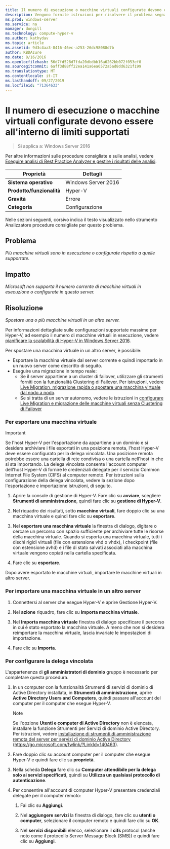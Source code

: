 ```yaml
---
title: Il numero di esecuzione o macchine virtuali configurate devono essere all'interno di limiti supportati
description: Vengono fornite istruzioni per risolvere il problema segnalato da questa regola di Best Practices Analyzer.
ms.prod: windows-server
ms.service: na
manager: dongill
ms.technology: compute-hyper-v
ms.author: kathydav
ms.topic: article
ms.assetid: 9d3c4aa3-8416-46ec-a253-26dc98088d7b
author: KBDAzure
ms.date: 8/16/2016
ms.openlocfilehash: 56d7fd528d7fda20dbdbb16a6262bb072f053ef0
ms.sourcegitcommit: 6aff3d88ff22ea141a6ea6572a5ad8dd6321f199
ms.translationtype: MT
ms.contentlocale: it-IT
ms.lasthandoff: 09/27/2019
ms.locfileid: "71364633"
---
```

# <a name="the-number-of-running-or-configured-virtual-machines-must-be-within-supported-limits"></a>Il numero di esecuzione o macchine virtuali configurate devono essere all'interno di limiti supportati

>Si applica a: Windows Server 2016

Per altre informazioni sulle procedure consigliate e sulle analisi, vedere [Eseguire analisi di Best Practice Analyzer e gestire i risultati delle analisi](https://go.microsoft.com/fwlink/p/?LinkID=223177).  
  
|Proprietà|Dettagli|  
|-|-|  
|**Sistema operativo**|Windows Server 2016|  
|**Prodotto/funzionalità**|Hyper-V|  
|**Gravità**|Errore  
|**Categoria**|Configurazione|  
  
Nelle sezioni seguenti, corsivo indica il testo visualizzato nello strumento Analizzatore procedure consigliate per questo problema.  
  
## <a name="issue"></a>Problema  
*Più macchine virtuali sono in esecuzione o configurate rispetto a quelle supportate.*  
  
## <a name="impact"></a>Impatto  
*Microsoft non supporta il numero corrente di macchine virtuali in esecuzione o configurate in questo server.*  
  
## <a name="resolution"></a>Risoluzione  
*Spostare una o più macchine virtuali in un altro server.*  
  
Per informazioni dettagliate sulle configurazioni supportate massime per Hyper-V, ad esempio il numero di macchine virtuali in esecuzione, vedere [pianificare la scalabilità di Hyper-V in Windows Server 2016](../plan/Plan-for-Hyper-V-scalability-in-Windows-Server-2016.md).  
  
Per spostare una macchina virtuale in un altro server, è possibile:  
  
- Esportare la macchina virtuale dal server corrente e quindi importarlo in un nuovo server come descritto di seguito.   
- Eseguire una migrazione in tempo reale:   
    - Se il server appartiene a un cluster di failover, utilizzare gli strumenti forniti con la funzionalità Clustering di Failover. Per istruzioni, vedere [Live Migration, migrazione rapida o spostare una macchina virtuale dal nodo a nodo](https://go.microsoft.com/fwlink/?LinkID=181519).  
    - Se si tratta di un server autonomo, vedere le istruzioni in [configurare Live Migration e migrazione delle macchine virtuali senza Clustering di Failover](https://technet.microsoft.com//library/jj134199(v=ws.11).aspx)  
  
### <a name="to-export-a-virtual-machine"></a>Per esportare una macchina virtuale  
  
   > [!IMPORTANT]  
   > Se l'host Hyper-V per l'esportazione da appartiene a un dominio e si desidera archiviare i file esportati in una posizione remota, l'host Hyper-V deve essere configurato per la delega vincolata. Una posizione remota potrebbe essere una cartella di rete condivisa o una cartella nell'host in che si sta importando. La delega vincolata consente l'account computer dell'host Hyper-V di fornire le credenziali delegate per il servizio Common Internet File System (CIFS) al computer remoto. Per istruzioni sulla configurazione della delega vincolata, vedere la sezione dopo l'esportazione e importazione istruzioni, di seguito.  
  
1.  Aprire la console di gestione di Hyper-V. Fare clic su **avviare**, scegliere **Strumenti di amministrazione**, quindi fare clic su **gestione di Hyper-V**.  
  
2.  Nel riquadro dei risultati, sotto **macchine virtuali**, fare doppio clic su una macchina virtuale e quindi fare clic su **esportare**.  
  
3.  Nel **esportare una macchina virtuale** la finestra di dialogo, digitare o cercare un percorso con spazio sufficiente per archiviare tutte le risorse della macchina virtuale. Quando si esporta una macchina virtuale, tutti i dischi rigidi virtuali (file con estensione vhd o vhdx), i checkpoint (file con estensione avhd) e i file di stato salvati associati alla macchina virtuale vengono copiati nella cartella specificata.  
  
4.  Fare clic su **esportare**.  
  
Dopo avere esportato le macchine virtuali, importare le macchine virtuali in altro server.  
  
### <a name="to-import-a-virtual-machine-to-another-server"></a>Per importare una macchina virtuale in un altro server  
  
1.  Connettersi al server che esegue Hyper-V e aprire Gestione Hyper-V.  
  
2.  Nel **azione** riquadro, fare clic su **Importa macchina virtuale**.  
  
3.  Nel **Importa macchina virtuale** finestra di dialogo specificare il percorso in cui è stato esportato la macchina virtuale. A meno che non si desidera reimportare la macchina virtuale, lascia invariate le impostazioni di importazione.  
  
4.  Fare clic su **Importa**.  
  
### <a name="to-configure-constrained-delegation"></a>Per configurare la delega vincolata  
  
L'appartenenza di **gli amministratori di dominio** gruppo è necessario per completare questa procedura.  
  
1.  In un computer con la funzionalità Strumenti di servizi di dominio di Active Directory installata, in **Strumenti di amministrazione**, aprire **Active Directory Users and Computers**, quindi passare all'account del computer per il computer che esegue Hyper-V.  
  
    > [!NOTE]  
    > Se l'opzione **Utenti e computer di Active Directory** non è elencata, installare la funzione Strumenti per Servizi di dominio Active Directory. Per istruzioni, vedere [installazione di strumenti di amministrazione remota del server per servizi di dominio Active Directory](https://go.microsoft.com/fwlink/?LinkId=140463) (https://go.microsoft.com/fwlink/?LinkId=140463).  
  
2.  Fare doppio clic su account computer per il computer che esegue Hyper-V e quindi fare clic su **proprietà**.  
  
3.  Nella scheda **Delega** fare clic su **Computer attendibile per la delega solo ai servizi specificati**, quindi su **Utilizza un qualsiasi protocollo di autenticazione**.  
  
4.  Per consentire all'account di computer Hyper-V presentare credenziali delegate per il computer remoto:  
  
    1.  Fai clic su **Aggiungi**.  
  
    2.  Nel **aggiungere servizi** la finestra di dialogo, fare clic su **utenti o computer**, selezionare il computer remoto e quindi fare clic su **OK**.  
  
    3.  Nel **servizi disponibili** elenco, selezionare il **cifs** protocol (anche noto come il protocollo Server Message Block (SMB)) e quindi fare clic su **Aggiungi**.  
  
  
  


